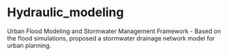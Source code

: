 # Hydraulic_modeling
Urban Flood Modeling and Stormwater Management Framework - Based on the flood simulations, proposed a stormwater drainage network model for urban planning.
